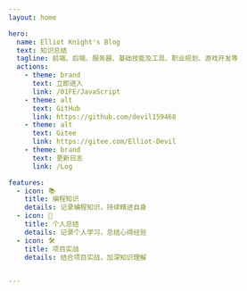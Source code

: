 ```yaml
---
layout: home

hero:
  name: Elliot Knight's Blog
  text: 知识总结
  tagline: 前端、后端、服务器、基础技能及工具、职业规划、游戏开发等
  actions:
    - theme: brand
      text: 立即进入
      link: /01FE/JavaScript
    - theme: alt
      text: GitHub
      link: https://github.com/devil159468
    - theme: alt
      text: Gitee
      link: https://gitee.com/Elliot-Devil
    - theme: brand
      text: 更新日志
      link: /Log

features:
  - icon: 📚️
    title: 编程知识
    details: 记录编程知识，持续精进自身
  - icon: 📒
    title: 个人总结
    details: 记录个人学习，总结心得经验
  - icon: 🛠️
    title: 项目实战
    details: 结合项目实战，加深知识理解


---
```



<style>
:root {
  --vp-home-hero-name-color: transparent;
  --vp-home-hero-name-background: -webkit-linear-gradient(120deg, #bd34fe, #41d1ff);
}

</style>

